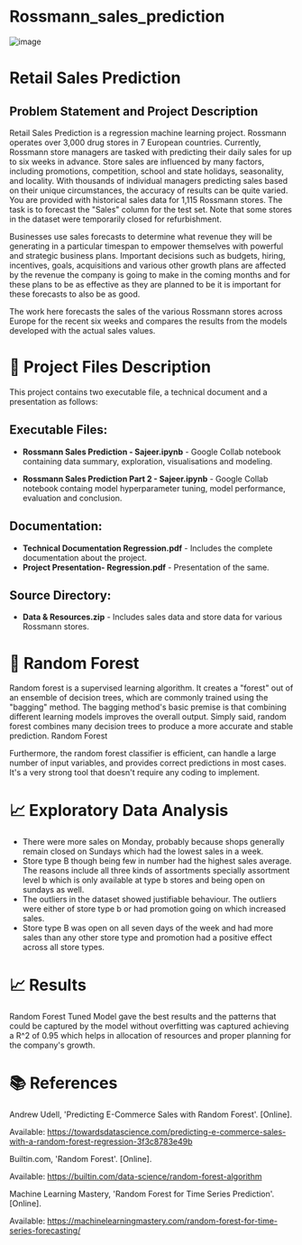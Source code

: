 # Rossmann_sales_prediction

![image](https://user-images.githubusercontent.com/114326008/216658751-2d98f0cf-42e3-41f0-ab0e-6107928d6a91.png)

# Retail Sales Prediction 
## Problem Statement and Project Description 
Retail Sales Prediction is a regression machine learning project. Rossmann operates over 3,000 drug stores in 7 European countries. Currently, Rossmann store managers are tasked with predicting their daily sales for up to six weeks in advance. Store sales are influenced by many factors, including promotions, competition, school and state holidays, seasonality, and locality. With thousands of individual managers predicting sales based on their unique circumstances, the accuracy of results can be quite varied. You are provided with historical sales data for 1,115 Rossmann stores. The task is to forecast the "Sales" column for the test set. Note that some stores in the dataset were temporarily closed for refurbishment.

Businesses use sales forecasts to determine what revenue they will be generating in a particular timespan to empower themselves with powerful and strategic business plans. Important decisions such as budgets, hiring, incentives, goals, acquisitions and various other growth plans are affected by the revenue the company is going to make in the coming months and for these plans to be as effective as they are planned to be it is important for these forecasts to also be as good.

The work here forecasts the sales of the various Rossmann stores across Europe for the recent six weeks and compares the results from the models developed with the actual sales values.

# 💾 Project Files Description 
This project contains two executable file, a technical document and a presentation as follows:

## Executable Files: 
* **Rossmann Sales Prediction - Sajeer.ipynb** - Google Collab notebook containing data summary, exploration, visualisations and modeling.

* **Rossmann Sales Prediction Part 2 - Sajeer.ipynb** - Google Collab notebook containg model hyperparameter tuning, model performance, evaluation and conclusion.

## Documentation: 
* **Technical Documentation Regression.pdf** - Includes the complete documentation about the project. 
* **Project Presentation- Regression.pdf** - Presentation of the same. 

## Source Directory: 

* **Data & Resources.zip** - Includes sales data and store data for various Rossmann stores.

# 📖 Random Forest 
Random forest is a supervised learning algorithm. It creates a "forest" out of an ensemble of decision trees, which are commonly trained using the "bagging" method. The bagging method's basic premise is that combining different learning models improves the overall output. Simply said, random forest combines many decision trees to produce a more accurate and stable prediction. Random Forest

Furthermore, the random forest classifier is efficient, can handle a large number of input variables, and provides correct predictions in most cases. It's a very strong tool that doesn't require any coding to implement.

# 📈 Exploratory Data Analysis 
* There were more sales on Monday, probably because shops generally remain closed on Sundays which had the lowest sales in a week. 
* Store type B though being few in number had the highest sales average. The reasons include all three kinds of assortments specially assortment level b which is only available at type b stores and being open on sundays as well. 
* The outliers in the dataset showed justifiable behaviour. The outliers were either of store type b or had promotion going on which increased sales.
* Store type B was open on all seven days of the week and had more sales than any other store type and promotion had a positive effect across all store types.



# 📈 Results 
Random Forest Tuned Model gave the best results and the patterns that could be captured by the model without overfitting was captured achieving a R^2 of 0.95 which helps in allocation of resources and proper planning for the company's growth. 


# 📚 References 
Andrew Udell, 'Predicting E-Commerce Sales with Random Forest'. [Online].

Available: https://towardsdatascience.com/predicting-e-commerce-sales-with-a-random-forest-regression-3f3c8783e49b

Builtin.com, 'Random Forest'. [Online].

Available: https://builtin.com/data-science/random-forest-algorithm

Machine Learning Mastery, 'Random Forest for Time Series Prediction'. [Online].

Available: https://machinelearningmastery.com/random-forest-for-time-series-forecasting/
